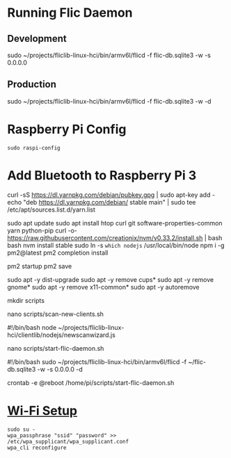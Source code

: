 # Running Flic Daemon

## Development
sudo ~/projects/fliclib-linux-hci/bin/armv6l/flicd -f flic-db.sqlite3 -w -s 0.0.0.0

## Production
sudo ~/projects/fliclib-linux-hci/bin/armv6l/flicd -f flic-db.sqlite3 -w -d


# Raspberry Pi Config
```shell
sudo raspi-config
```

# Add Bluetooth to Raspberry Pi 3
curl -sS https://dl.yarnpkg.com/debian/pubkey.gpg | sudo apt-key add -
echo "deb https://dl.yarnpkg.com/debian/ stable main" | sudo tee /etc/apt/sources.list.d/yarn.list

sudo apt update
sudo apt install htop curl git software-properties-common yarn python-pip
curl -o- https://raw.githubusercontent.com/creationix/nvm/v0.33.2/install.sh | bash
bash
nvm install stable
sudo ln -s `which nodejs` /usr/local/bin/node
npm i -g pm2@latest
pm2 completion install

pm2 startup
pm2 save


sudo apt -y dist-upgrade
sudo apt -y remove cups*
sudo apt -y remove gnome*
sudo apt -y remove x11-common*
sudo apt -y autoremove


mkdir scripts

nano scripts/scan-new-clients.sh

#!/bin/bash
node ~/projects/fliclib-linux-hci/clientlib/nodejs/newscanwizard.js

nano scripts/start-flic-daemon.sh

#!/bin/bash
sudo ~/projects/fliclib-linux-hci/bin/armv6l/flicd -f ~/flic-db.sqlite3 -w -s 0.0.0.0 -d


crontab -e
@reboot /home/pi/scripts/start-flic-daemon.sh


# [Wi-Fi Setup](https://www.raspberrypi.org/documentation/configuration/wireless/wireless-cli.md)
```shell
sudo su -
wpa_passphrase "ssid" "password" >> /etc/wpa_supplicant/wpa_supplicant.conf
wpa_cli reconfigure
```
